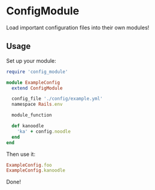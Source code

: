 ConfigModule
=============

Load important configuration files into their own modules!

Usage
-----

Set up your module:

```ruby
require 'config_module'

module ExampleConfig
  extend ConfigModule

  config_file './config/example.yml'
  namespace Rails.env

  module_function

  def kanoodle
    'ka' + config.noodle
  end
end
```

Then use it:

```ruby
ExampleConfig.foo
ExampleConfig.kanoodle
```

Done!
